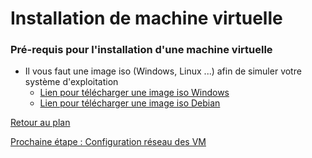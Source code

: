 # Installation de machine virtuelle

### Pré-requis pour l'installation d'une machine virtuelle

* Il vous faut une image iso (Windows, Linux ...) afin de simuler votre système d'exploitation
  * [Lien pour télécharger une image iso Windows](https://www.microsoft.com/fr-fr/software-download/windows10)  
  * [Lien pour télécharger une image iso Debian](https://lecrabeinfo.net/telecharger-les-iso-de-debian-11-bullseye.html)

[Retour au plan](https://github.com/kevinguyodo/Linux-deuxieme-annee/blob/main/TP1/Plan.md)

[Prochaine étape : Configuration réseau des VM](https://github.com/kevinguyodo/Linux-deuxieme-annee/blob/main/TP1/R%C3%A9glages%20r%C3%A9seaux.md)
